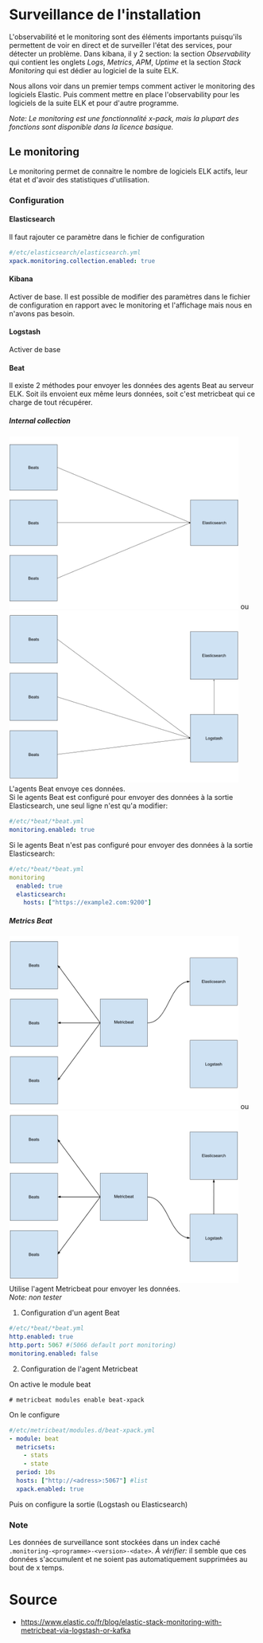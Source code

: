 # Surveillance de l'installation
L'observabilité et le monitoring sont des éléments importants puisqu'ils permettent de voir en direct et de surveiller l'état des services, pour détecter un problème.
Dans kibana, il y 2 section: la section *Observability* qui contient les onglets *Logs*, *Metrics*, *APM*, *Uptime* et la section *Stack Monitoring* qui est dédier au logiciel de la suite ELK.

Nous allons voir dans un premier temps comment activer le monitoring des logiciels Elastic. Puis comment mettre en place l'observability pour les logiciels de la suite ELK et pour d'autre programme.

*Note: Le monitoring est une fonctionnalité x-pack, mais la plupart des fonctions sont disponible dans la licence basique.*
## Le monitoring
Le monitoring permet de connaitre le nombre de logiciels ELK actifs, leur état et d'avoir des statistiques d'utilisation.

### Configuration
#### Elasticsearch
Il faut rajouter ce paramètre dans le fichier de configuration
```yaml
#/etc/elasticsearch/elasticsearch.yml
xpack.monitoring.collection.enabled: true
```

#### Kibana
Activer de base.
Il est possible de modifier des paramètres dans le fichier de configuration en rapport avec le monitoring et l'affichage mais nous en n'avons pas besoin.

#### Logstash
Activer de base

#### Beat
Il existe 2 méthodes pour envoyer les données des agents Beat au serveur ELK. Soit ils envoient eux même leurs données, soit c'est metricbeat qui ce charge de tout récupérer.

##### Internal collection
<img src="monitoring_beat_to_e.png" width="462"> ou  <img src="monitoring_beat_to_l.png" width="462"> <br>
L'agents Beat envoye ces données.<br>
Si le agents Beat est configuré pour envoyer des données à la sortie Elasticsearch, une seul ligne n'est qu'a modifier:
```yaml
#/etc/*beat/*beat.yml
monitoring.enabled: true
```

Si le agents Beat n'est pas configuré pour envoyer des données à la sortie Elasticsearch:
```yaml
#/etc/*beat/*beat.yml
monitoring
  enabled: true
  elasticsearch:
    hosts: ["https://example2.com:9200"]
```

##### Metrics Beat
<img src="monitoring_beat_to_metric_to_e.png" width="462"> ou  <img src="monitoring_beat_to_metric_to_l.png" width="462"> <br>
Utilise l'agent Metricbeat pour envoyer les données.<br>
*Note: non tester*

1. Configuration d'un agent Beat

```yaml
#/etc/*beat/*beat.yml
http.enabled: true
http.port: 5067 #(5066 default port monitoring)
monitoring.enabled: false
```

2. Configuration de l'agent Metricbeat

On active le module beat
```
# metricbeat modules enable beat-xpack
```
On le configure
```yaml
#/etc/metricbeat/modules.d/beat-xpack.yml
- module: beat
  metricsets:
    - stats
    - state
  period: 10s
  hosts: ["http://<adress>:5067"] #list
  xpack.enabled: true
```
Puis on configure la sortie (Logstash ou Elasticsearch)

### Note
Les données de surveillance sont stockées dans un index caché `.monitoring-<programme>-<version>-<date>`.
*À vérifier:* il semble que ces données s'accumulent et ne soient pas automatiquement supprimées au bout de x temps.

# Source
- https://www.elastic.co/fr/blog/elastic-stack-monitoring-with-metricbeat-via-logstash-or-kafka